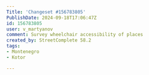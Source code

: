 ```yaml
---
Title: 'Changeset #156783805'
PublishDate: 2024-09-18T17:06:47Z
id: 156783805
user: v_martyanov
comment: Survey wheelchair accessibility of places
created_by: StreetComplete 58.2
tags:
- Montenegro
- Kotor

---
```


